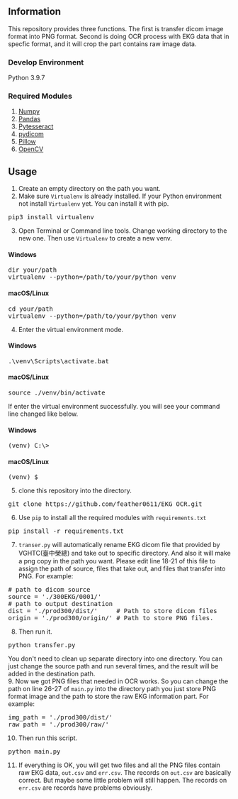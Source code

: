 ## Information
This repository provides three functions. The first is transfer dicom image format into PNG format. Second is doing OCR process with EKG data that in specfic format, and it will crop the part contains raw image data.
### Develop Environment
Python 3.9.7
### Required Modules
1. [Numpy](https://github.com/numpy/numpy)
2. [Pandas](https://github.com/pandas-dev/pandas)
3. [Pytesseract](https://github.com/madmaze/pytesseract)
4. [pydicom](https://github.com/pydicom/pydicom)
5. [Pillow](https://github.com/python-pillow/Pillow)
6. [OpenCV](https://github.com/opencv/opencv)

## Usage
1. Create an empty directory on the path you want.
2. Make sure `Virtualenv` is already installed. If your Python environment not install `Virtualenv` yet. You can install it with pip.
<pre>
pip3 install virtualenv
</pre>
3. Open Terminal or Command line tools. Change working directory to the new one. Then use `Virtualenv` to create a new venv. 
#### Windows
<pre>
dir your/path
virtualenv --python=/path/to/your/python venv
</pre>
#### macOS/Linux
<pre>
cd your/path
virtualenv --python=/path/to/your/python venv
</pre>
4. Enter the virtual environment mode.
#### Windows
<pre>
.\venv\Scripts\activate.bat
</pre>
#### macOS/Linux
<pre>
source ./venv/bin/activate
</pre>
If enter the virtual environment successfully. you will see your command line changed like below.
#### Windows
<pre>
(venv) C:\>
</pre>
#### macOS/Linux
<pre>
(venv) $
</pre>
5. clone this repository into the directory.
<pre>
git clone https://github.com/feather0611/EKG_OCR.git
</pre>
6. Use `pip` to install all the required modules with `requirements.txt`
<pre>
pip install -r requirements.txt
</pre>
7. `transer.py` will automatically rename EKG dicom file that provided by VGHTC(臺中榮總) and take out to specific directory. And also it will make a png copy in the path you want. Please edit line 18-21 of this file to assign the path of source, files that take out, and files that transfer into PNG. For example:
<pre>
# path to dicom source
source = './300EKG/0001/'
# path to output destination
dist = './prod300/dist/'     # Path to store dicom files
origin = './prod300/origin/' # Path to store PNG files.
</pre>
8. Then run it.
<pre>
python transfer.py
</pre>

You don't need to clean up separate directory into one directory. You can just change the source path and run several times, and the result will be added in the destination path.    
9. Now we got PNG files that needed in OCR works. So you can change the path on line 26-27 of `main.py` into the directory path you just store PNG format image and the path to store the raw EKG information part. For example:
<pre>
img_path = './prod300/dist/'
raw_path = './prod300/raw/'
</pre>
10. Then run this script.
<pre>
python main.py
</pre>
11. If everything is OK, you will get two files and all the PNG files contain raw EKG data, `out.csv` and `err.csv`. The records on `out.csv` are basically correct. But maybe some little problem will still happen. The records on `err.csv` are records have problems obviously.
